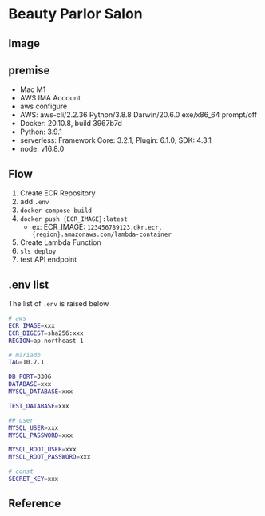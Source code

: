 # Beauty Parlor Salon

## Image

## premise

* Mac M1
* AWS IMA Account
* aws configure
* AWS: aws-cli/2.2.36 Python/3.8.8 Darwin/20.6.0 exe/x86_64 prompt/off
* Docker: 20.10.8, build 3967b7d
* Python: 3.9.1
* serverless: Framework Core: 3.2.1, Plugin: 6.1.0, SDK: 4.3.1
* node: v16.8.0

## Flow

1. Create ECR Repository
2. add `.env`
3. `docker-compose build`
4. `docker push {ECR_IMAGE}:latest`
   - ex: ECR_IMAGE: `123456789123.dkr.ecr.{region}.amazonaws.com/lambda-container`
5. Create Lambda Function
6. `sls deploy`
7. test API endpoint

## .env list

The list of `.env` is raised below

```bash
# aws
ECR_IMAGE=xxx
ECR_DIGEST=sha256:xxx
REGION=ap-northeast-1

# mariadb
TAG=10.7.1

DB_PORT=3306
DATABASE=xxx
MYSQL_DATABASE=xxx

TEST_DATABASE=xxx

## user
MYSQL_USER=xxx
MYSQL_PASSWORD=xxx

MYSQL_ROOT_USER=xxx
MYSQL_ROOT_PASSWORD=xxx

# const
SECRET_KEY=xxx
```

## Reference
